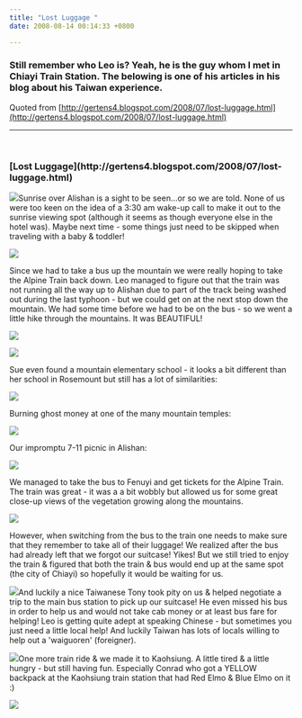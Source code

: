 ```yaml
---
title: "Lost Luggage "
date: 2008-08-14 00:14:33 +0800

---
```

<h3 class="post-title entry-title">Still remember who Leo is? Yeah, he is the guy whom I met in Chiayi Train Station. The belowing is one of his articles in his blog about his Taiwan experience.</h3>

Quoted from [http://gertens4.blogspot.com/2008/07/lost-luggage.html](http://gertens4.blogspot.com/2008/07/lost-luggage.html)





---





&nbsp;

<h3 class="post-title entry-title">[Lost Luggage](http://gertens4.blogspot.com/2008/07/lost-luggage.html) </h3>





[![](/images/slum-area/136_DSCF0793.JPG)](http://3.bp.blogspot.com/_G9_VVVSQbf0/SJlo8ldtoVI/AAAAAAAAA-4/ZHFn-COYytw/s1600-h/DSCF0793.JPG)Sunrise over Alishan is a sight to be seen...or so we are told. None of us were too keen on the idea of a 3:30 am wake-up call to make it out to the sunrise viewing spot (although it seems as though everyone else in the hotel was). Maybe next time - some things just need to be skipped when traveling with a baby &amp; toddler!



[![](/images/slum-area/137_DSCF0751.JPG)](http://2.bp.blogspot.com/_G9_VVVSQbf0/SJloe5w_FzI/AAAAAAAAA-o/KUoQ3XzEfO0/s1600-h/DSCF0751.JPG)

Since we had to take a bus up the mountain we were really hoping to take the Alpine Train back down. Leo managed to figure out that the train was not running all the way up to Alishan due to part of the track being washed out during the last typhoon - but we could get on at the next stop down the mountain. We had some time before we had to be on the bus - so we went a little hike through the mountains. It was BEAUTIFUL!



[![](/images/slum-area/139_DSCF0786.JPG)](http://3.bp.blogspot.com/_G9_VVVSQbf0/SJlonzVQxTI/AAAAAAAAA-w/Jxo00YeL-vs/s1600-h/DSCF0756.JPG)

[![](/images/slum-area/138_DSCF0756.JPG)](http://3.bp.blogspot.com/_G9_VVVSQbf0/SJlr3jr5dcI/AAAAAAAAA_4/G6T2nUmor3g/s1600-h/DSCF0786.JPG)

Sue even found a mountain elementary school - it looks a bit different than her school in Rosemount but still has a lot of similarities:



[![](/images/slum-area/140_DSCF1108.JPG)](http://3.bp.blogspot.com/_G9_VVVSQbf0/SJlqMDXDZfI/AAAAAAAAA_Y/870cRUFXQ88/s1600-h/DSCF1108.JPG)

Burning ghost money at one of the many mountain temples:



[![](/images/slum-area/141_DSCF0779.JPG)](http://2.bp.blogspot.com/_G9_VVVSQbf0/SJlq2C1q2mI/AAAAAAAAA_g/GfrlQcd8i5s/s1600-h/DSCF0779.JPG)

Our impromptu 7-11 picnic in Alishan:



[![](/images/slum-area/142_DSCF0813.JPG)](http://1.bp.blogspot.com/_G9_VVVSQbf0/SJlpLDJNH7I/AAAAAAAAA_A/Ugm4LWxU0oU/s1600-h/DSCF0813.JPG)

We managed to take the bus to Fenuyi and get tickets for the Alpine Train. The train was great - it was a a bit wobbly but allowed us for some great close-up views of the vegetation growing along the mountains.



[![](/images/slum-area/143_DSCF0825.JPG)](http://2.bp.blogspot.com/_G9_VVVSQbf0/SJlrKabNEAI/AAAAAAAAA_o/zJsrKBajyZY/s1600-h/DSCF0825.JPG)

However, when switching from the bus to the train one needs to make sure that they remember to take all of their luggage! We realized after the bus had already left that we forgot our suitcase! Yikes! But we still tried to enjoy the train &amp; figured that both the train &amp; bus would end up at the same spot (the city of Chiayi) so hopefully it would be waiting for us.



[![](/images/slum-area/144_DSCF0842.JPG)](http://2.bp.blogspot.com/_G9_VVVSQbf0/SJlrbk68zDI/AAAAAAAAA_w/qjLQH45J0pk/s1600-h/DSCF0842.JPG)And luckily a nice Taiwanese Tony took pity on us &amp; helped negotiate a trip to the main bus station to pick up our suitcase! He even missed his bus in order to help us and would not take cab money or at least bus fare for helping! Leo is getting quite adept at speaking Chinese - but sometimes you just need a little local help! And luckily Taiwan has lots of locals willing to help out a 'waiguoren' (foreigner).



[![](/images/slum-area/145_DSCF0852.JPG)](http://2.bp.blogspot.com/_G9_VVVSQbf0/SJlpjH8Sy-I/AAAAAAAAA_I/I3OBJh1zDu4/s1600-h/DSCF0852.JPG)One more train ride &amp; we made it to Kaohsiung. A little tired &amp; a little hungry - but still having fun. Especially Conrad who got a YELLOW backpack at the Kaohsiung train station that had Red Elmo &amp; Blue Elmo on it :)



[![](/images/slum-area/146_DSCF0857.JPG)](http://1.bp.blogspot.com/_G9_VVVSQbf0/SJlpvwOOC_I/AAAAAAAAA_Q/EB6T0gJN3Qw/s1600-h/DSCF0857.JPG) 


